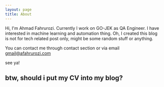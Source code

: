 ```yaml
---
layout: page
title: About
---
```


Hi, I'm Ahmad Fahrurozi. Currently I work on GO-JEK as QA Engineer. I have interested in machine learning and automation thing. Oh, I created this blog is not for tech related post only, might be some random stuff or anything.

You can contact me through contact section or via email gmail@afahrurozi.com

see ya!



btw, should i put my CV into my blog?
---